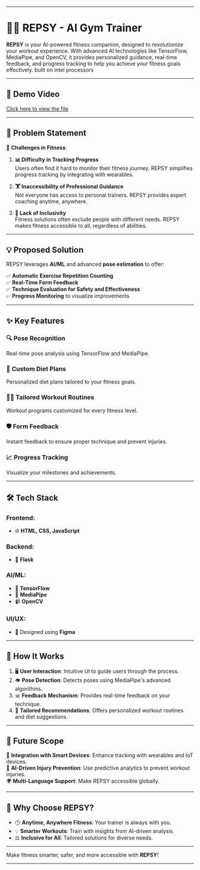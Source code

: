 
---

# 🏋️‍♂️ **REPSY - AI Gym Trainer**  

**REPSY** is your AI-powered fitness companion, designed to revolutionize your workout experience. With advanced AI technologies like TensorFlow, MediaPipe, and OpenCV, it provides personalized guidance, real-time feedback, and progress tracking to help you achieve your fitness goals effectively. built on intel processors

---

## 🎥 **Demo Video**  
<a href="https://drive.google.com/file/d/18mc_RGM92VRY5RlLIdKz73s7q6SLJECX/view?usp=sharing" target="_blank">
  Click here to view the file
</a>


---

## 📝 **Problem Statement**  

🚧 **Challenges in Fitness**:  

1. **📊 Difficulty in Tracking Progress**  
   Users often find it hard to monitor their fitness journey. REPSY simplifies progress tracking by integrating with wearables.  

2. **🏋️ Inaccessibility of Professional Guidance**  
   Not everyone has access to personal trainers. REPSY provides expert coaching anytime, anywhere.  

3. **🤝 Lack of Inclusivity**  
   Fitness solutions often exclude people with different needs. REPSY makes fitness accessible to all, regardless of abilities.  

---

## 💡 **Proposed Solution**  

REPSY leverages **AI/ML** and advanced **pose estimation** to offer:  

✅ **Automatic Exercise Repetition Counting**  
✅ **Real-Time Form Feedback**  
✅ **Technique Evaluation for Safety and Effectiveness**  
✅ **Progress Monitoring** to visualize improvements  

---

## ✨ **Key Features**  

### 🔍 **Pose Recognition**  
Real-time pose analysis using TensorFlow and MediaPipe.  

### 🍎 **Custom Diet Plans**  
Personalized diet plans tailored to your fitness goals.  

### 🏋️‍♀️ **Tailored Workout Routines**  
Workout programs customized for every fitness level.  

### 🛡️ **Form Feedback**  
Instant feedback to ensure proper technique and prevent injuries.  

### 📈 **Progress Tracking**  
Visualize your milestones and achievements.  

---

## 🛠️ **Tech Stack**  

### **Frontend**:  
- 🌐 **HTML, CSS, JavaScript**  

### **Backend**:  
- 🚀 **Flask**  

### **AI/ML**:  
- 🤖 **TensorFlow**  
- 📐 **MediaPipe**  
- 📹 **OpenCV**  

### **UI/UX**:  
- 🎨 Designed using **Figma**  

---

## 🚀 **How It Works**  

1. 🖥️ **User Interaction**: Intuitive UI to guide users through the process.  
2. 👁️ **Pose Detection**: Detects poses using MediaPipe's advanced algorithms.  
3. 📊 **Feedback Mechanism**: Provides real-time feedback on your technique.  
4. 🎯 **Tailored Recommendations**: Offers personalized workout routines and diet suggestions.  

---

## 🔮 **Future Scope**  

🚀 **Integration with Smart Devices**: Enhance tracking with wearables and IoT devices.  
🤖 **AI-Driven Injury Prevention**: Use predictive analytics to prevent workout injuries.  
🌍 **Multi-Language Support**: Make REPSY accessible globally.  

---

## 🌟 **Why Choose REPSY?**  

- 🕒 **Anytime, Anywhere Fitness**: Your trainer is always with you.  
- 💡 **Smarter Workouts**: Train with insights from AI-driven analysis.  
- ⚖️ **Inclusive for All**: Tailored solutions for diverse needs.  

---

Make fitness smarter, safer, and more accessible with **REPSY**!  

---  
